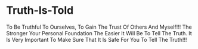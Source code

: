 # Truth-Is-Told
To Be Truthful To Ourselves, To Gain The Trust Of Others And Myself!!!  The Stronger Your Personal Foundation The Easier It Will Be To Tell The Truth.  It Is Very Important To Make Sure That It Is Safe For You To Tell The Truth!!!
